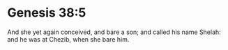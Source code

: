 # Genesis 38:5

And she yet again conceived, and bare a son; and called his name Shelah: and he was at Chezib, when she bare him.